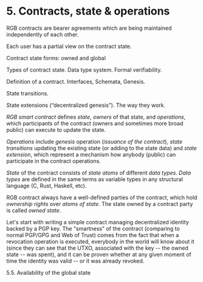 # 5. Contracts, state & operations

RGB contracts are bearer agreements which are being maintained independently of each other.

Each user has a partial view on the contract state.

Contract state forms: owned and global

Types of contract state. Data type system. Formal verifiability.

Definition of a contract. Interfaces, Schemata, Genesis.

State transitions.

State extensions (“decentralized genesis”). The way they work.

_RGB smart contract_ defines _state_, _owners_ of that state, and _operations_, which participants of the contract (owners and sometimes more broad public) can execute to update the state.

_Operations_ include _genesis_ operation (_issuance of the contract_), _state transitions_ updating the existing state (or adding to the state data) and _state extension_, which represent a mechanism how anybody (public) can participate in the contract operations.

_State_ of the contract consists of _state atoms_ of different _data types_. _Data types_ are defined in the same terms as variable types in any structural language (C, Rust, Haskell, etc).

RGB contract always have a well-defined parties of the contract, which hold _ownership rights_ over _atoms of state_. The state owned by a contract party is called _owned state_.

Let's start with writing a simple contract managing decentralized identity backed by a PGP key. The "smartness" of the contract (comparing to normal PGP/GPG and Web of Trust) comes from the fact that when a revocation operation is executed, everybody in the world will know about it (since they can see that the UTXO, associated with the key -- the owned state -- was spent), and it can be proven whether at any given moment of time the identity was valid -- or it was already revoked.

5.5. Availability of the global state

